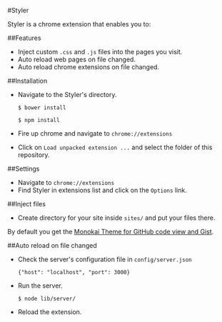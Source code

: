 #Styler

Styler is a chrome extension that enables you to:

##Features
- Inject custom `.css` and `.js` files into the pages you visit.
- Auto reload web pages on file changed.
- Auto reload chrome extensions on file changed.

##Installation
- Navigate to the Styler's directory.

    `$ bower install`

    `$ npm install`
- Fire up chrome and navigate to `chrome://extensions`
- Click on `Load unpacked extension ...` and select the folder of this repository.

##Settings
- Navigate to `chrome://extensions`
- Find Styler in extensions list and click on the `Options` link.

##Inject files
- Create directory for your site inside `sites/` and put your files there.

By default you get the [Monokai Theme for GitHub code view and Gist](https://gist.github.com/3716262).

##Auto reload on file changed

- Check the server's configuration file in `config/server.json`

    `{"host": "localhost", "port": 3000}`
- Run the server.

    `$ node lib/server/`
- Reload the extension.
